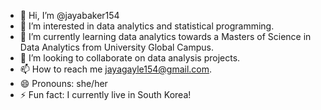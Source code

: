 - 👋 Hi, I’m @jayabaker154
- 👀 I’m interested in data analytics and statistical programming.
- 🌱 I’m currently learning data analytics towards a Masters of Science in Data Analytics from University Global Campus.
- 💞️ I’m looking to collaborate on data analysis projects.
- 📫 How to reach me jayagayle154@gmail.com.
- 😄 Pronouns: she/her
- ⚡ Fun fact: I currently live in South Korea!

<!---
jayabaker154/jayabaker154 is a ✨ special ✨ repository because its `README.md` (this file) appears on your GitHub profile.
You can click the Preview link to take a look at your changes.
--->
